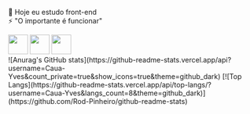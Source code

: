 🌱 Hoje eu estudo front-end <br>
⚡ "O importante é funcionar"

<div>
  <img src="https://cdn.jsdelivr.net/gh/devicons/devicon/icons/css3/css3-original.svg" style="height: 40px";/>
  <img src="https://cdn.jsdelivr.net/gh/devicons/devicon/icons/html5/html5-original.svg"style="height: 40px";/>
  <img src="https://cdn.jsdelivr.net/gh/devicons/devicon/icons/javascript/javascript-original.svg" style="height: 40px";/>     
</div>
![Anurag's GitHub stats](https://github-readme-stats.vercel.app/api?username=Caua-Yves&count_private=true&show_icons=true&theme=github_dark)
[![Top Langs](https://github-readme-stats.vercel.app/api/top-langs/?username=Caua-Yves&langs_count=8&theme=github_dark)](https://github.com/Rod-Pinheiro/github-readme-stats)
